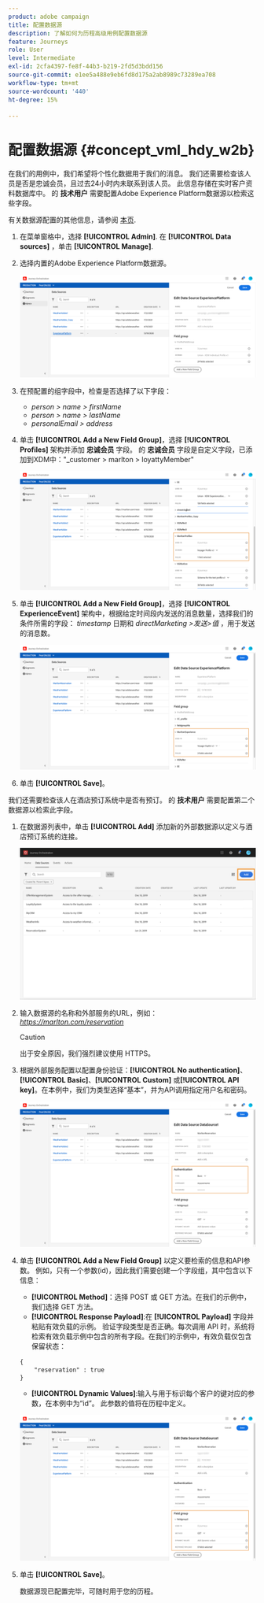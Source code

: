 ```yaml
---
product: adobe campaign
title: 配置数据源
description: 了解如何为历程高级用例配置数据源
feature: Journeys
role: User
level: Intermediate
exl-id: 2cfa4397-fe8f-44b3-b219-2fd5d3bdd156
source-git-commit: e1ee5a488e9eb6fd8d175a2ab8989c73289ea708
workflow-type: tm+mt
source-wordcount: '440'
ht-degree: 15%

---
```


# 配置数据源 {#concept_vml_hdy_w2b}

在我们的用例中，我们希望将个性化数据用于我们的消息。 我们还需要检查该人员是否是忠诚会员，且过去24小时内未联系到该人员。 此信息存储在实时客户资料数据库中。 的 **技术用户** 需要配置Adobe Experience Platform数据源以检索这些字段。

有关数据源配置的其他信息，请参阅 [本页](../datasource/about-data-sources.md).

1. 在菜单窗格中，选择 **[!UICONTROL Admin]**. 在 **[!UICONTROL Data sources]** ，单击 **[!UICONTROL Manage]**.
1. 选择内置的Adobe Experience Platform数据源。

   ![](../assets/journey23.png)

1. 在预配置的组字段中，检查是否选择了以下字段：

   * _person > name > firstName_
   * _person > name > lastName_
   * _personalEmail > address_

1. 单击 **[!UICONTROL Add a New Field Group]**，选择 **[!UICONTROL Profiles]** 架构并添加 **忠诚会员** 字段。 的 **忠诚会员** 字段是自定义字段，已添加到XDM中：&quot;_customer > marlton > loyattyMember&quot;

   ![](../assets/journeyuc2_6.png)

1. 单击 **[!UICONTROL Add a New Field Group]**，选择 **[!UICONTROL ExperienceEvent]** 架构中，根据给定时间段内发送的消息数量，选择我们的条件所需的字段： _timestamp_ 日期和 _directMarketing >发送>值_ ，用于发送的消息数。

   ![](../assets/journeyuc2_7.png)

1. 单击 **[!UICONTROL Save]**。

我们还需要检查该人在酒店预订系统中是否有预订。 的 **技术用户** 需要配置第二个数据源以检索此字段。

1. 在数据源列表中，单击 **[!UICONTROL Add]** 添加新的外部数据源以定义与酒店预订系统的连接。

   ![](../assets/journeyuc2_9.png)

1. 输入数据源的名称和外部服务的URL，例如： _https://marlton.com/reservation_

   >[!CAUTION]
   >
   >出于安全原因，我们强烈建议使用 HTTPS。

1. 根据外部服务配置以配置身份验证：**[!UICONTROL No authentication]**、**[!UICONTROL Basic]**、**[!UICONTROL Custom]** 或&#x200B;**[!UICONTROL API key]**。在本例中，我们为类型选择“基本”，并为API调用指定用户名和密码。

   ![](../assets/journeyuc2_10.png)

1. 单击 **[!UICONTROL Add a New Field Group]** 以定义要检索的信息和API参数。 例如，只有一个参数(id)，因此我们需要创建一个字段组，其中包含以下信息：

   * **[!UICONTROL Method]**：选择 POST 或 GET 方法。在我们的示例中，我们选择 GET 方法。
   * **[!UICONTROL Response Payload]**:在 **[!UICONTROL Payload]** 字段并粘贴有效负载的示例。 验证字段类型是否正确。每次调用 API 时，系统将检索有效负载示例中包含的所有字段。在我们的示例中，有效负载仅包含保留状态：

   ```
   {
       "reservation" : true
   }
   ```

   * **[!UICONTROL Dynamic Values]**:输入与用于标识每个客户的键对应的参数，在本例中为“id”。 此参数的值将在历程中定义。

   ![](../assets/journeyuc2_11.png)

1. 单击 **[!UICONTROL Save]**。

   数据源现已配置完毕，可随时用于您的历程。
